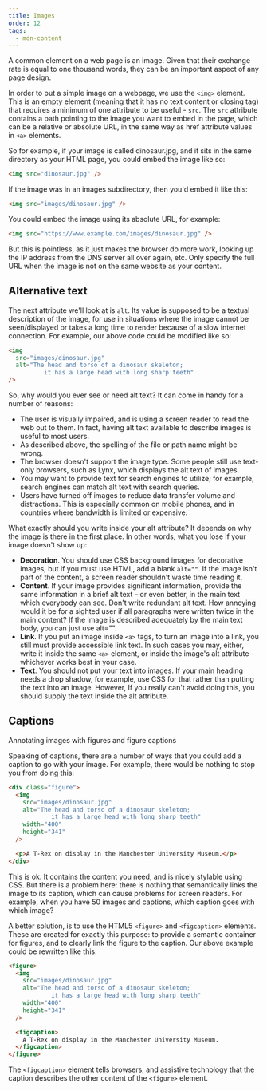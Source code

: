 ```yaml
---
title: Images
order: 12
tags:
  - mdn-content
---
```


A common element on a web page is an image. Given that their exchange rate is
equal to one thousand words, they can be an important aspect of any page design.

In order to put a simple image on a webpage, we use the `<img>` element. This is
an empty element (meaning that it has no text content or closing tag) that
requires a minimum of one attribute to be useful - `src`. The `src` attribute
contains a path pointing to the image you want to embed in the page, which can
be a relative or absolute URL, in the same way as href attribute values in `<a>`
elements.

So for example, if your image is called dinosaur.jpg, and it sits in the same
directory as your HTML page, you could embed the image like so:

```html
<img src="dinosaur.jpg" />
```

If the image was in an images subdirectory, then you'd embed it like this:

```html
<img src="images/dinosaur.jpg" />
```

You could embed the image using its absolute URL, for example:

```html
<img src="https://www.example.com/images/dinosaur.jpg" />
```

But this is pointless, as it just makes the browser do more work, looking up the
IP address from the DNS server all over again, etc. Only specify the full URL
when the image is not on the same website as your content.

## Alternative text

The next attribute we'll look at is `alt`. Its value is supposed to be a textual
description of the image, for use in situations where the image cannot be
seen/displayed or takes a long time to render because of a slow internet
connection. For example, our above code could be modified like so:

```html
<img
  src="images/dinosaur.jpg"
  alt="The head and torso of a dinosaur skeleton;
          it has a large head with long sharp teeth"
/>
```

So, why would you ever see or need alt text? It can come in handy for a number
of reasons:

- The user is visually impaired, and is using a screen reader to read the web
  out to them. In fact, having alt text available to describe images is useful
  to most users.
- As described above, the spelling of the file or path name might be wrong.
- The browser doesn't support the image type. Some people still use text-only
  browsers, such as Lynx, which displays the alt text of images.
- You may want to provide text for search engines to utilize; for example,
  search engines can match alt text with search queries.
- Users have turned off images to reduce data transfer volume and distractions.
  This is especially common on mobile phones, and in countries where bandwidth
  is limited or expensive.

What exactly should you write inside your alt attribute? It depends on why the
image is there in the first place. In other words, what you lose if your image
doesn't show up:

- **Decoration**. You should use CSS background images for decorative images,
  but if you must use HTML, add a blank `alt=""`. If the image isn't part of the
  content, a screen reader shouldn't waste time reading it.
- **Content**. If your image provides significant information, provide the same
  information in a brief alt text – or even better, in the main text which
  everybody can see. Don't write redundant alt text. How annoying would it be
  for a sighted user if all paragraphs were written twice in the main content?
  If the image is described adequately by the main text body, you can just use
  alt="".
- **Link**. If you put an image inside `<a>` tags, to turn an image into a link,
  you still must provide accessible link text. In such cases you may, either,
  write it inside the same `<a>` element, or inside the image's alt attribute –
  whichever works best in your case.
- **Text**. You should not put your text into images. If your main heading needs
  a drop shadow, for example, use CSS for that rather than putting the text into
  an image. However, If you really can't avoid doing this, you should supply the
  text inside the alt attribute.

## Captions

Annotating images with figures and figure captions

Speaking of captions, there are a number of ways that you could add a caption to
go with your image. For example, there would be nothing to stop you from doing
this:

```html
<div class="figure">
  <img
    src="images/dinosaur.jpg"
    alt="The head and torso of a dinosaur skeleton;
            it has a large head with long sharp teeth"
    width="400"
    height="341"
  />

  <p>A T-Rex on display in the Manchester University Museum.</p>
</div>
```

This is ok. It contains the content you need, and is nicely stylable using CSS.
But there is a problem here: there is nothing that semantically links the image
to its caption, which can cause problems for screen readers. For example, when
you have 50 images and captions, which caption goes with which image?

A better solution, is to use the HTML5 `<figure>` and `<figcaption>` elements.
These are created for exactly this purpose: to provide a semantic container for
figures, and to clearly link the figure to the caption. Our above example could
be rewritten like this:

```html
<figure>
  <img
    src="images/dinosaur.jpg"
    alt="The head and torso of a dinosaur skeleton;
            it has a large head with long sharp teeth"
    width="400"
    height="341"
  />

  <figcaption>
    A T-Rex on display in the Manchester University Museum.
  </figcaption>
</figure>
```

The `<figcaption>` element tells browsers, and assistive technology that the
caption describes the other content of the `<figure>` element.
